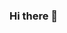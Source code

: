 ### Hi there 👋

<!--
**gguysinger/gguysinger** is a ✨ _special_ ✨ repository because its `README.md` (this file) appears on your GitHub profile.

Here are some ideas to get you started:

- 🔭 I’m currently working on a Coursera Data Science Cert
-->
